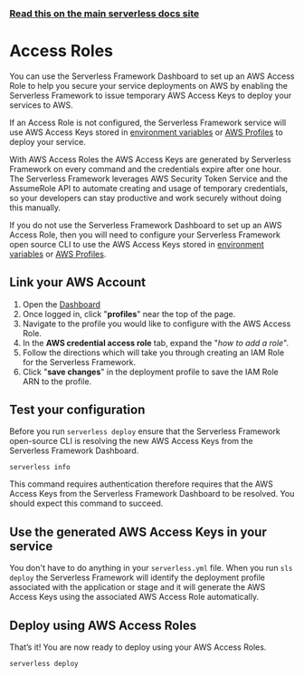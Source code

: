<!--
title: Serverless Dashboard - Access Roles
menuText: Access Roles
menuOrder: 6
layout: Doc
-->

<!-- DOCS-SITE-LINK:START automatically generated  -->

### [Read this on the main serverless docs site](https://www.serverless.com/framework/docs/dashboard/access-roles/)

<!-- DOCS-SITE-LINK:END -->

# Access Roles

You can use the Serverless Framework Dashboard to set up an AWS Access Role to help you secure your service deployments on AWS by enabling the Serverless Framework to issue temporary AWS Access Keys to deploy your services to AWS.

If an Access Role is not configured, the Serverless Framework service will use AWS Access Keys stored in [environment variables](https://serverless.com/framework/docs/providers/aws/guide/credentials/) or [AWS Profiles](https://serverless.com/framework/docs/providers/aws/guide/credentials/) to deploy your service.

With AWS Access Roles the AWS Access Keys are generated by Serverless Framework on every command and the credentials expire after one hour. The Serverless Framework leverages AWS Security Token Service and the AssumeRole API to automate creating and usage of temporary credentials, so your developers can stay productive and work securely without doing this manually.

If you do not use the Serverless Framework Dashboard to set up an AWS Access Role, then you will need to configure your Serverless Framework open source CLI to use the AWS Access Keys stored in [environment variables](https://serverless.com/framework/docs/providers/aws/guide/credentials/) or [AWS Profiles](https://serverless.com/framework/docs/providers/aws/guide/credentials/).

## Link your AWS Account

1. Open the [Dashboard](https://dashboard.serverless.com/)
2. Once logged in, click "**profiles**" near the top of the page.
3. Navigate to the profile you would like to configure with the AWS Access Role.
4. In the **AWS credential access role** tab, expand the "_how to add a role_".
5. Follow the directions which will take you through creating an IAM Role for the Serverless Framework.
6. Click "**save changes**" in the deployment profile to save the IAM Role ARN to the profile.

## Test your configuration

Before you run `serverless deploy` ensure that the Serverless Framework open-source CLI is resolving the new AWS Access Keys from the Serverless Framework Dashboard.

```
serverless info
```

This command requires authentication therefore requires that the AWS Access Keys from the Serverless Framework Dashboard to be resolved. You should expect this command to succeed.

## Use the generated AWS Access Keys in your service

You don't have to do anything in your `serverless.yml` file. When you run `sls deploy` the Serverless Framework will identify the deployment profile associated with the application or stage and it will generate the AWS Access Keys using the associated AWS Access Role automatically.

## Deploy using AWS Access Roles

That’s it! You are now ready to deploy using your AWS Access Roles.

```
serverless deploy
```
